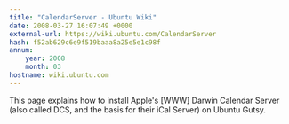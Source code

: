 ```yaml
---
title: "CalendarServer - Ubuntu Wiki"
date: 2008-03-27 16:07:49 +0000
external-url: https://wiki.ubuntu.com/CalendarServer
hash: f52ab629c6e9f519baaa8a25e5e1c98f
annum:
    year: 2008
    month: 03
hostname: wiki.ubuntu.com
---
```


This page explains how to install Apple's [WWW] Darwin Calendar Server (also called DCS, and the basis for their iCal Server) on Ubuntu Gutsy.

